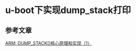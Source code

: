 # u-boot下实现dump_stack打印

## 参考文章

[ARM: DUMP_STACK()核心原理和实现（1）](https://www.freesion.com/article/22231234041/)

